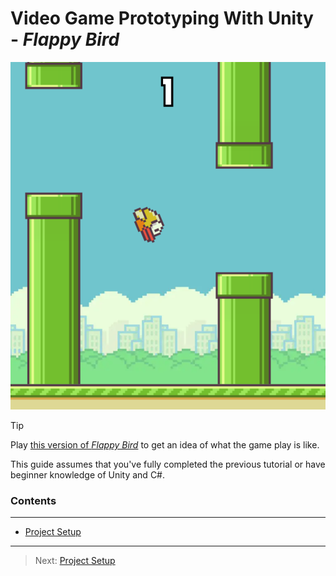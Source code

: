 # Video Game Prototyping With Unity - _Flappy Bird_

![img.png](img.png)



>[!TIP]
> Play [this version of _Flappy Bird_](https://flappybird.io/) to get an idea of what the game play is like.

This guide assumes that you've fully completed the previous tutorial or have beginner knowledge of Unity and C#.

### Contents
***
* [Project Setup](/01_Setup/SETUP.md)




---
>Next: [Project Setup](/01_Setup/SETUP.md)
